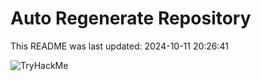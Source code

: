 # Auto Regenerate Repository

This README was last updated: 2024-10-11 20:26:41

 ![TryHackMe](https://tryhackme.com/badge/533634)
